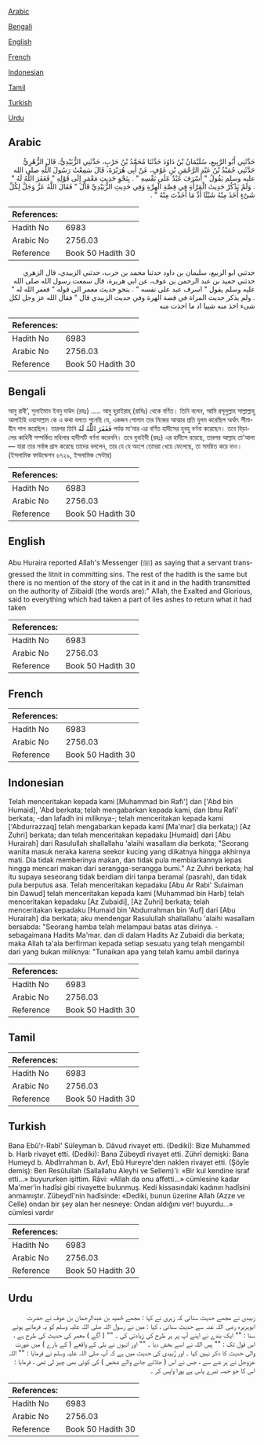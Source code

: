 [Arabic](#arabic)

[Bengali](#bengali)

[English](#english)

[French](#french)

[Indonesian](#indonesian)

[Tamil](#tamil)

[Turkish](#turkish)

[Urdu](#urdu)

## Arabic


<div dir="rtl" lang="ar" style={{fontSize:'larger',backgroundColor:'#f8f9fa',padding:20}}>
حَدَّثَنِي أَبُو الرَّبِيعِ، سُلَيْمَانُ بْنُ دَاوُدَ حَدَّثَنَا مُحَمَّدُ بْنُ حَرْبٍ، حَدَّثَنِي الزُّبَيْدِيُّ، قَالَ الزُّهْرِيُّ حَدَّثَنِي حُمَيْدُ بْنُ عَبْدِ الرَّحْمَنِ بْنِ عَوْفٍ، عَنْ أَبِي هُرَيْرَةَ، قَالَ سَمِعْتُ رَسُولَ اللَّهِ صلى الله عليه وسلم يَقُولُ ‏"‏ أَسْرَفَ عَبْدٌ عَلَى نَفْسِهِ ‏"‏ ‏.‏ بِنَحْوِ حَدِيثِ مَعْمَرٍ إِلَى قَوْلِهِ ‏"‏ فَغَفَرَ اللَّهُ لَهُ ‏"‏ ‏.‏ وَلَمْ يَذْكُرْ حَدِيثَ الْمَرْأَةِ فِي قِصَّةِ الْهِرَّةِ وَفِي حَدِيثِ الزُّبَيْدِيِّ قَالَ ‏"‏ فَقَالَ اللَّهُ عَزَّ وَجَلَّ لِكُلِّ شَىْءٍ أَخَذَ مِنْهُ شَيْئًا أَدِّ مَا أَخَذْتَ مِنْهُ ‏"‏ ‏.‏
</div>
<div style={{backgroundColor:'#f8f9fa',padding:20, marginBottom: 10}}><table> <thead> <tr> <th>References:</th> <th></th> </tr> </thead> <tbody><tr><td>Hadith No</td><td>6983</td></tr><tr><td>Arabic No</td><td>2756.03</td></tr><tr><td>Reference</td><td>Book 50 Hadith 30</td></tr></tbody></table></div>


<div dir="rtl" lang="ar" style={{fontSize:'larger',backgroundColor:'#f8f9fa',padding:20}}>
حدثني ابو الربيع، سليمان بن داود حدثنا محمد بن حرب، حدثني الزبيدي، قال الزهري حدثني حميد بن عبد الرحمن بن عوف، عن ابي هريرة، قال سمعت رسول الله صلى الله عليه وسلم يقول " اسرف عبد على نفسه " . بنحو حديث معمر الى قوله " فغفر الله له " . ولم يذكر حديث المراة في قصة الهرة وفي حديث الزبيدي قال " فقال الله عز وجل لكل شىء اخذ منه شييا اد ما اخذت منه
</div>
<div style={{backgroundColor:'#f8f9fa',padding:20, marginBottom: 10}}><table> <thead> <tr> <th>References:</th> <th></th> </tr> </thead> <tbody><tr><td>Hadith No</td><td>6983</td></tr><tr><td>Arabic No</td><td>2756.03</td></tr><tr><td>Reference</td><td>Book 50 Hadith 30</td></tr></tbody></table></div>

## Bengali


<div dir="ltr" lang="bn" style={{fontSize:'larger',backgroundColor:'#f8f9fa',padding:20}}>
আবু রাবী’, সুলাইমান ইবনু দাউদ (রহঃ) ..... আবু হুরাইরাহ্ (রাযিঃ) থেকে বর্ণিত। তিনি বলেন, আমি রসূলুল্লাহ সাল্লাল্লাহু আলাইহি ওয়াসাল্লাম কে এ কথা বলতে শুনেছি যে, একজন গোলাম তার নিজের আত্মার প্রতি যুলম করেছিল অর্থাৎ সীমাহীন পাপ করেছিল। তারপর তিনি فَغَفَرَ اللَّهُ لَهُ পর্যন্ত মা'মার এর বর্ণিত হাদীসের হুবহু বর্ণনা করেছেন। তবে বিড়ালের কাহিনী সম্পর্কিত মহিলার হাদীসটি বর্ণনা করেননি। তবে যুবাইদী (রহঃ) এর হাদীসে রয়েছে, তারপর আল্লাহ তা’আলা— যারা তার সর্বাঙ্গ গ্রাস করেছে তাদের বললেন, তার যে যে অংশে তোমরা খেয়ে ফেলেছে, তা সমম্বিত করে দাও। (ইসলামিক ফাউন্ডেশন ৬৭২৯, ইসলামিক সেন্টার)
</div>
<div style={{backgroundColor:'#f8f9fa',padding:20, marginBottom: 10}}><table> <thead> <tr> <th>References:</th> <th></th> </tr> </thead> <tbody><tr><td>Hadith No</td><td>6983</td></tr><tr><td>Arabic No</td><td>2756.03</td></tr><tr><td>Reference</td><td>Book 50 Hadith 30</td></tr></tbody></table></div>

## English


<div dir="ltr" lang="en" style={{fontSize:'larger',backgroundColor:'#f8f9fa',padding:20}}>
Abu Huraira reported Allah's Messenger (ﷺ) as saying that a servant transgressed the litnit in committing sins. The rest of the hadith is the same but there is no mention of the story of the cat in it and in the hadith transmitted on the authority of Ziibaidl (the words are):" Allah, the Exalted and Glorious, said to everything which had taken a part of lies ashes to return what it had taken
</div>
<div style={{backgroundColor:'#f8f9fa',padding:20, marginBottom: 10}}><table> <thead> <tr> <th>References:</th> <th></th> </tr> </thead> <tbody><tr><td>Hadith No</td><td>6983</td></tr><tr><td>Arabic No</td><td>2756.03</td></tr><tr><td>Reference</td><td>Book 50 Hadith 30</td></tr></tbody></table></div>

## French


<div dir="ltr" lang="fr" style={{fontSize:'larger',backgroundColor:'#f8f9fa',padding:20}}>

</div>
<div style={{backgroundColor:'#f8f9fa',padding:20, marginBottom: 10}}><table> <thead> <tr> <th>References:</th> <th></th> </tr> </thead> <tbody><tr><td>Hadith No</td><td>6983</td></tr><tr><td>Arabic No</td><td>2756.03</td></tr><tr><td>Reference</td><td>Book 50 Hadith 30</td></tr></tbody></table></div>

## Indonesian


<div dir="ltr" lang="id" style={{fontSize:'larger',backgroundColor:'#f8f9fa',padding:20}}>
Telah menceritakan kepada kami [Muhammad bin Rafi'] dan ['Abd bin Humaid], 'Abd berkata; telah mengabarkan kepada kami, dan Ibnu Rafi' berkata; -dan lafadh ini miliknya-; telah menceritakan kepada kami ['Abdurrazzaq] telah mengabarkan kepada kami [Ma'mar] dia berkata;) [Az Zuhri] berkata; dan telah menceritakan kepadaku [Humaid] dari [Abu Hurairah] dari Rasulullah shallallahu 'alaihi wasallam dia berkata; "Seorang wanita masuk neraka karena seekor kucing yang diikatnya hingga akhirnya mati. Dia tidak memberinya makan, dan tidak pula membiarkannya lepas hingga mencari makan dari serangga-serangga bumi." Az Zuhri berkata; hal itu supaya seseorang tidak berdiam diri tanpa beramal (pasrah), dan tidak pula berputus asa. Telah menceritakan kepadaku [Abu Ar Rabi' Sulaiman bin Dawud] telah menceritakan kepada kami [Muhammad bin Harb] telah menceritakan kepadaku [Az Zubaidi], [Az Zuhri] berkata; telah menceritakan kepadaku [Humaid bin 'Abdurrahman bin 'Auf] dari [Abu Hurairah] dia berkata; aku mendengar Rasulullah shallallahu 'alaihi wasallam bersabda: "Seorang hamba telah melampaui batas atas dirinya. -sebagaimana Hadits Ma'mar. dan di dalam Hadits Az Zubaidi dia berkata; maka Allah ta'ala berfirman kepada setiap sesuatu yang telah mengambil dari yang bukan miliknya: "Tunaikan apa yang telah kamu ambil darinya
</div>
<div style={{backgroundColor:'#f8f9fa',padding:20, marginBottom: 10}}><table> <thead> <tr> <th>References:</th> <th></th> </tr> </thead> <tbody><tr><td>Hadith No</td><td>6983</td></tr><tr><td>Arabic No</td><td>2756.03</td></tr><tr><td>Reference</td><td>Book 50 Hadith 30</td></tr></tbody></table></div>

## Tamil


<div dir="ltr" lang="ta" style={{fontSize:'larger',backgroundColor:'#f8f9fa',padding:20}}>

</div>
<div style={{backgroundColor:'#f8f9fa',padding:20, marginBottom: 10}}><table> <thead> <tr> <th>References:</th> <th></th> </tr> </thead> <tbody><tr><td>Hadith No</td><td>6983</td></tr><tr><td>Arabic No</td><td>2756.03</td></tr><tr><td>Reference</td><td>Book 50 Hadith 30</td></tr></tbody></table></div>

## Turkish


<div dir="ltr" lang="tr" style={{fontSize:'larger',backgroundColor:'#f8f9fa',padding:20}}>
Bana Ebû'r-Rabî' Süleyman b. Dâvud rivayet etti. (Dediki): Bize Muhammed b. Harb rivayet etti. (Dediki): Bana Zübeydî rivayet etti. Zührî demişki: Bana Humeyd b. Abdİrrahman b. Avf, Ebû Hureyre'den naklen rivayet etti. (Şöyîe demiş): Ben Resûlullah (Sallallahu Aleyhi ve Sellem)'i: «Bir kul kendine israf etti...» buyururken işittim. Râvi: «Allah da onu affetti...» cümlesine kadar Ma'mer'in hadîsi gibi rivayette bulunmuş. Kedi kissasındaki kadının hadîsini anmamıştır. Zübeydî'nin hadîsinde: «Dediki, bunun üzerine Allah (Azze ve Celle) ondan bir şey alan her nesneye: Ondan aldığını ver! buyurdu...» cümlesi vardır
</div>
<div style={{backgroundColor:'#f8f9fa',padding:20, marginBottom: 10}}><table> <thead> <tr> <th>References:</th> <th></th> </tr> </thead> <tbody><tr><td>Hadith No</td><td>6983</td></tr><tr><td>Arabic No</td><td>2756.03</td></tr><tr><td>Reference</td><td>Book 50 Hadith 30</td></tr></tbody></table></div>

## Urdu


<div dir="rtl" lang="ur" style={{fontSize:'larger',backgroundColor:'#f8f9fa',padding:20}}>
زبیدی نے مجھے حدیث سنائی کہ زہری نے کہا : مجھے حُمید بن عبدالرحمان بن عوف نے حضرت ابوہریرہ رضی اللہ عنہ سے حدیث سنائی ، کہا : میں نے رسول اللہ صلی اللہ علیہ وسلم کو یہ فرماتے ہوئے سنا : "" ایک بندے نے اپنے آپ پر ہر طرح کی زیادتی کی ۔ "" ( آگے ) معمر کی حدیث کی طرح ہے ، اس قول تک : "" پس اللہ نے اسے بخش دیا ۔ "" اور انہوں نے بلی کے واقعے ( کے بارے ) میں عورت والی حدیث کا ذکر نہیں کیا ۔ اور زُبیدی کی حدیث میں ہے کہ آپ صلی اللہ علیہ وسلم نے فرمایا : "" اللہ عزوجل نے ہر شے سے ، جس نے اس ( جلائے جانے والے شخص ) کی کوئی بھی چیز لی تھی ، فرمایا : اس کا جو حصہ تیرے پاس ہے پورا واپس کر ۔
</div>
<div style={{backgroundColor:'#f8f9fa',padding:20, marginBottom: 10}}><table> <thead> <tr> <th>References:</th> <th></th> </tr> </thead> <tbody><tr><td>Hadith No</td><td>6983</td></tr><tr><td>Arabic No</td><td>2756.03</td></tr><tr><td>Reference</td><td>Book 50 Hadith 30</td></tr></tbody></table></div>